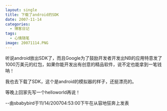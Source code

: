 ```yaml
---
layout: single
title: 下载了android的SDK
date: 2007-11-14
categories:
  - 博客日记
tags:
  - 心情随笔
image: 20071114.PNG
---
```


听说android放出SDK了，而且Google为了鼓励开发者开发出NB的应用特意发了1000万美元的红包，如果你能开发出有创意的精品软件，说不定也能拿到一笔钱呐！

我也去下载了SDK，这个是android的模拟器的样子，还挺漂亮的。

等晚上回家先写一个helloworld再说！

--由sbabybird于11/14/200704&#58;53&#58;00下午在从容地狂奔上发表
